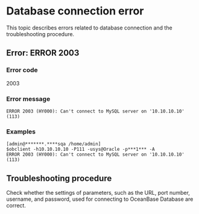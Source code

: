 # Database connection error

This topic describes errors related to database connection and the troubleshooting procedure.

## Error: ERROR 2003

### Error code

2003

### Error message

```unknow
ERROR 2003 (HY000): Can't connect to MySQL server on '10.10.10.10' (113)
```

### Examples

```unknow
[admin@*******.****sqa /home/admin]
$obclient -h10.10.10.10 -P111 -usys@Oracle -p***1*** -A
ERROR 2003 (HY000): Can't connect to MySQL server on '10.10.10.10' (113)
```

## Troubleshooting procedure

Check whether the settings of parameters, such as the URL, port number, username, and password, used for connecting to OceanBase Database are correct.
